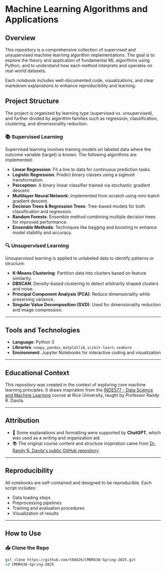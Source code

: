 # Machine Learning Algorithms and Applications

## Overview

This repository is a comprehensive collection of supervised and unsupervised machine learning algorithm implementations. The goal is to explore the theory and application of fundamental ML algorithms using Python, and to understand how each method interprets and operates on real-world datasets.

Each notebook includes well-documented code, visualizations, and clear markdown explanations to enhance reproducibility and learning.

## Project Structure

The project is organized by learning type (supervised vs. unsupervised), and further divided by algorithm families such as regression, classification, clustering, and dimensionality reduction.

### 📚 Supervised Learning
Supervised learning involves training models on labeled data where the outcome variable (target) is known. The following algorithms are implemented:

- **Linear Regression**: Fit a line to data for continuous prediction tasks.
- **Logistic Regression**: Predict binary classes using a sigmoid transformation.
- **Perceptron**: A binary linear classifier trained via stochastic gradient descent.
- **Multilayer Neural Network**: Implemented from scratch using mini-batch gradient descent.
- **Decision Trees & Regression Trees**: Tree-based models for both classification and regression.
- **Random Forests**: Ensemble method combining multiple decision trees for improved performance.
- **Ensemble Methods**: Techniques like bagging and boosting to enhance model stability and accuracy.

### 🔍 Unsupervised Learning
Unsupervised learning is applied to unlabeled data to identify patterns or structure:

- **K-Means Clustering**: Partition data into clusters based on feature similarity.
- **DBSCAN**: Density-based clustering to detect arbitrarily shaped clusters and noise.
- **Principal Component Analysis (PCA)**: Reduce dimensionality while preserving variance.
- **Singular Value Decomposition (SVD)**: Used for dimensionality reduction and image compression.

---

## Tools and Technologies

- **Language**: Python 3
- **Libraries**: `numpy`, `pandas`, `matplotlib`, `scikit-learn`, `seaborn`
- **Environment**: Jupyter Notebooks for interactive coding and visualization

---

## Educational Context

This repository was created in the context of exploring core machine learning principles. It draws inspiration from the [INDE577 - Data Science and Machine Learning](https://github.com/RandyRDavila/Data_Science_and_Machine_Learning_Spring_2022) course at Rice University, taught by Professor Randy R. Davila.

---

## Attribution

- 🧠 Some explanations and formatting were supported by **ChatGPT**, which was used as a writing and organization aid.
- 📚 The original course content and structure inspiration came from [Dr. Randy R. Davila's public GitHub repository](https://github.com/RandyRDavila/Data_Science_and_Machine_Learning_Spring_2022).

---

## Reproducibility

All notebooks are self-contained and designed to be reproducible. Each script includes:
- Data loading steps
- Preprocessing pipelines
- Training and evaluation procedures
- Visualization of results

---

## How to Use

### 📥 Clone the Repo

```bash
git clone https://github.com/t0dd26/CMOR438-Spring-2025.git
cd CMOR438-Spring-2025
